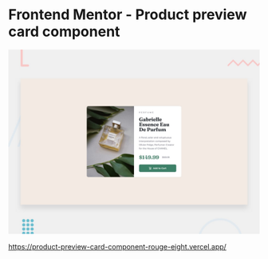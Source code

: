 # Frontend Mentor - Product preview card component

![Design preview for the Order summary card coding challenge](./design/desktop-preview.jpg)

https://product-preview-card-component-rouge-eight.vercel.app/
